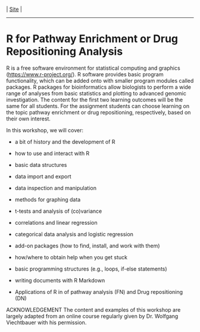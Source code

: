 
|  [Site](https://ehsanpishva.github.io/IntroR-PSY4373/)  |

---

# R for Pathway Enrichment or Drug Repositioning Analysis

R is a free software environment for statistical computing and graphics (https://www.r-project.org/). R software provides basic program functionality, which can be added onto with smaller program modules called packages. R packages for bioinformatics allow biologists to perform a wide range of analyses from basic statistics and plotting to advanced genomic investigation. The content for the first two learning outcomes will be the same for all students. For the assignment students can choose learning on the topic pathway enrichment or drug repositioning, respectively, based on their own interest.

In this workshop, we will cover:

- a bit of history and the development of R

- how to use and interact with R

- basic data structures

- data import and export

- data inspection and manipulation

- methods for graphing data

- t-tests and analysis of (co)variance

- correlations and linear regression

- categorical data analysis and logistic regression

- add-on packages (how to find, install, and work with them)

- how/where to obtain help when you get stuck

- basic programming structures (e.g., loops, if-else statements)

- writing documents with R Markdown

- Applications of R in of pathway analysis (FN) and Drug repositioning (DN)


ACKNOWLEDGEMENT
The content and examples of this workshop are largely adapted from an online course regularly given by Dr. Wolfgang Viechtbauer with his permission.

